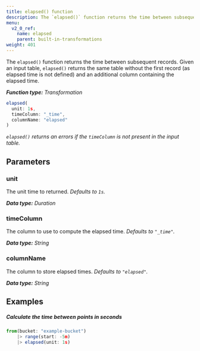 ```yaml
---
title: elapsed() function
description: The `elapsed()` function returns the time between subsequent records.
menu:
  v2_0_ref:
    name: elapsed
    parent: built-in-transformations
weight: 401
---
```


The `elapsed()` function returns the time between subsequent records.
Given an input table, `elapsed()` returns the same table without the first record
(as elapsed time is not defined) and an additional column containing the elapsed time.

_**Function type:** Transformation_  

```js
elapsed(
  unit: 1s,
  timeColumn: "_time",
  columnName: "elapsed"
)
```

_`elapsed()` returns an errors if the `timeColumn` is not present in the input table._

## Parameters

### unit
The unit time to returned.
_Defaults to `1s`._

_**Data type:** Duration_

### timeColumn
The column to use to compute the elapsed time.
_Defaults to `"_time"`._

_**Data type:** String_

### columnName
The column to store elapsed times.
_Defaults to `"elapsed"`._

_**Data type:** String_

## Examples

##### Calculate the time between points in seconds
```js
from(bucket: "example-bucket")
	|> range(start: -5m)
	|> elapsed(unit: 1s)
```
